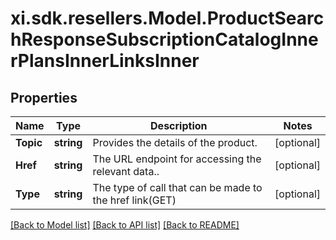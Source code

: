 # xi.sdk.resellers.Model.ProductSearchResponseSubscriptionCatalogInnerPlansInnerLinksInner

## Properties

Name | Type | Description | Notes
------------ | ------------- | ------------- | -------------
**Topic** | **string** | Provides the details of the product. | [optional] 
**Href** | **string** | The URL endpoint for accessing the relevant data.. | [optional] 
**Type** | **string** | The type of call that can be made to the href link(GET) | [optional] 

[[Back to Model list]](../README.md#documentation-for-models) [[Back to API list]](../README.md#documentation-for-api-endpoints) [[Back to README]](../README.md)

